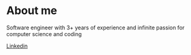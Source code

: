# About me 

Software engineer with 3+ years of experience and infinite passion for computer science and coding

[Linkedin](https://www.linkedin.com/in/sacoco/)
